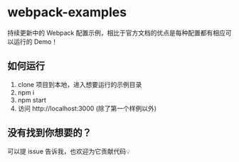 # webpack-examples

持续更新中的 Webpack 配置示例，相比于官方文档的优点是每种配置都有相应可以运行的 Demo！

## 如何运行

1. clone 项目到本地，进入想要运行的示例目录
2. npm i
3. npm start
4. 访问 http://localhost:3000 (除了第一个样例以外)

## 没有找到你想要的？

可以提 issue 告诉我，也欢迎为它贡献代码💡
